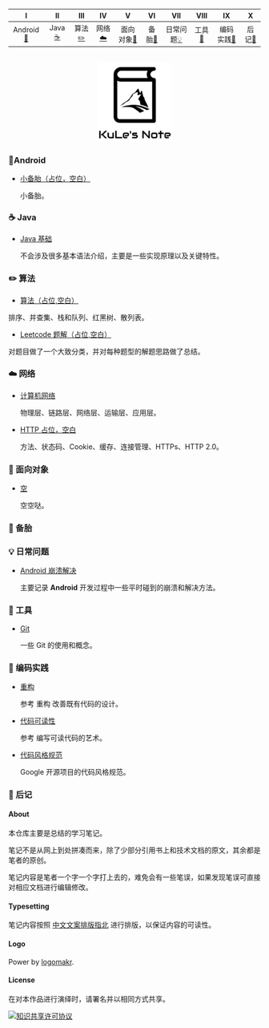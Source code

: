 | Ⅰ | Ⅱ | Ⅲ | Ⅳ | Ⅴ | Ⅵ | Ⅶ | Ⅷ | Ⅸ | Ⅹ |
| :--------: | :---------: | :---------: | :---------: | :---------: | :---------:| :---------: | :-------: | :-------:| :------:|
| Android[:iphone:](#iphoneandroid) | Java [:coffee:](#coffee-java)| 算法[:pencil2:](#pencil2-算法) | 网络[:cloud:](#cloud-网络) | 面向对象[:couple:](#couple-面向对象) |备胎[:floppy_disk:](#floppy_disk-数据库)|  日常问题[:bulb:](#bulb-日常问题)| 工具[:hammer:](#hammer-工具)| 编码实践[:speak_no_evil:](#speak_no_evil-编码实践)| 后记[:memo:](#memo-后记) |

<br>
<div align="center">
    <img src="other/LogoMakr_0zpEzN.png" width="150px">
    <br>
</div>

### :iphone:Android
- [小备胎（占位，空白）]()

  小备胎。

### :coffee: Java

- [Java 基础]()

  不会涉及很多基本语法介绍，主要是一些实现原理以及关键特性。

### :pencil2: 算法

  - [算法（占位,空白）]()

   排序、并查集、栈和队列、红黑树、散列表。

   - [Leetcode 题解（占位,空白）]()

  对题目做了一个大致分类，并对每种题型的解题思路做了总结。

### :cloud: 网络 

- [计算机网络]()

  物理层、链路层、网络层、运输层、应用层。

- [HTTP 占位，空白]()

  方法、状态码、Cookie、缓存、连接管理、HTTPs、HTTP 2.0。
  

### :couple: 面向对象

- [空]()

  空空哒。

### :floppy_disk: 备胎 



### :bulb: 日常问题 

- [Android 崩溃解决](https://github.com/ttuy111/Note/blob/master/notes/Android%20Solve.md)

  主要记录 **Android** 开发过程中一些平时碰到的崩溃和解决方法。

### :hammer: 工具 

- [Git]()

  一些 Git 的使用和概念。


### :speak_no_evil: 编码实践 

- [重构]()

  参考 重构 改善既有代码的设计。

- [代码可读性]()

  参考 编写可读代码的艺术。

- [代码风格规范]()

  Google 开源项目的代码风格规范。

### :memo: 后记 

#### About

本仓库主要是总结的学习笔记。

笔记不是从网上到处拼凑而来，除了少部分引用书上和技术文档的原文，其余都是笔者的原创。

笔记内容是笔者一个字一个字打上去的，难免会有一些笔误，如果发现笔误可直接对相应文档进行编辑修改。


#### Typesetting

笔记内容按照 [中文文案排版指北](http://mazhuang.org/wiki/chinese-copywriting-guidelines/) 进行排版，以保证内容的可读性。




#### Logo

Power by [logomakr](https://logomakr.com/).


#### License

在对本作品进行演绎时，请署名并以相同方式共享。

<a rel="license" href="http://creativecommons.org/licenses/by-nc-sa/4.0/"><img alt="知识共享许可协议" style="border-width:0" src="https://i.creativecommons.org/l/by-nc-sa/4.0/88x31.png" /></a>


